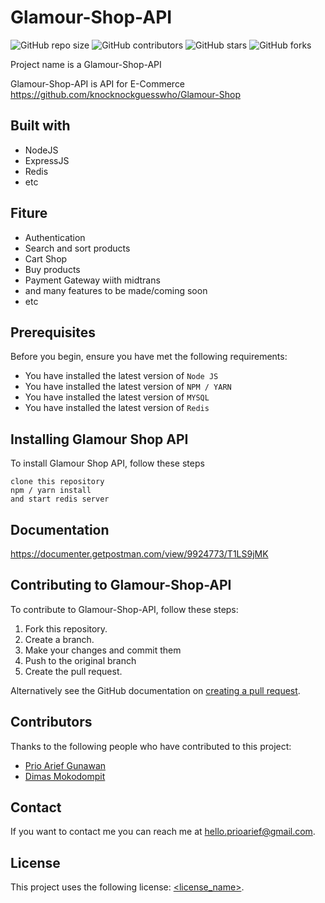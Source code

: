 # Glamour-Shop-API

<!--- These are examples. See https://shields.io for others or to customize this set of shields. You might want to include dependencies, project status and licence info here --->
![GitHub repo size](https://img.shields.io/github/repo-size/prioarief/Glamour-Shop-API)
![GitHub contributors](https://img.shields.io/github/contributors/prioarief/Glamour-Shop-API)
![GitHub stars](https://img.shields.io/github/stars/prioarief/Glamour-Shop-API?style=social)
![GitHub forks](https://img.shields.io/github/forks/prioarief/Glamour-Shop-API?style=social)

Project name is a Glamour-Shop-API

Glamour-Shop-API is API for E-Commerce https://github.com/knocknockguesswho/Glamour-Shop

## Built with
* NodeJS
* ExpressJS
* Redis
* etc

## Fiture
* Authentication
* Search and sort products
* Cart Shop
* Buy products
* Payment Gateway wiith midtrans
* and many features to be made/coming soon
* etc

## Prerequisites

Before you begin, ensure you have met the following requirements:
<!--- These are just example requirements. Add, duplicate or remove as required --->
* You have installed the latest version of `Node JS`
* You have installed the latest version of `NPM / YARN`
* You have installed the latest version of `MYSQL`
* You have installed the latest version of `Redis`

## Installing Glamour Shop API

To install Glamour Shop API, follow these steps
```
clone this repository
npm / yarn install
and start redis server
```

## Documentation
https://documenter.getpostman.com/view/9924773/T1LS9jMK




## Contributing to Glamour-Shop-API
<!--- If your README is long or you have some specific process or steps you want contributors to follow, consider creating a separate CONTRIBUTING.md file--->
To contribute to Glamour-Shop-API, follow these steps:

1. Fork this repository.
2. Create a branch.
3. Make your changes and commit them
4. Push to the original branch
5. Create the pull request.

Alternatively see the GitHub documentation on [creating a pull request](https://help.github.com/en/github/collaborating-with-issues-and-pull-requests/creating-a-pull-request).

## Contributors

Thanks to the following people who have contributed to this project:

* [Prio Arief Gunawan](https://github.com/prioarief)
* [Dimas Mokodompit](https://github.com/dimasdompit)

## Contact

If you want to contact me you can reach me at <hello.prioarief@gmail.com>.

## License
<!--- If you're not sure which open license to use see https://choosealicense.com/--->

This project uses the following license: [<license_name>](<link>).
